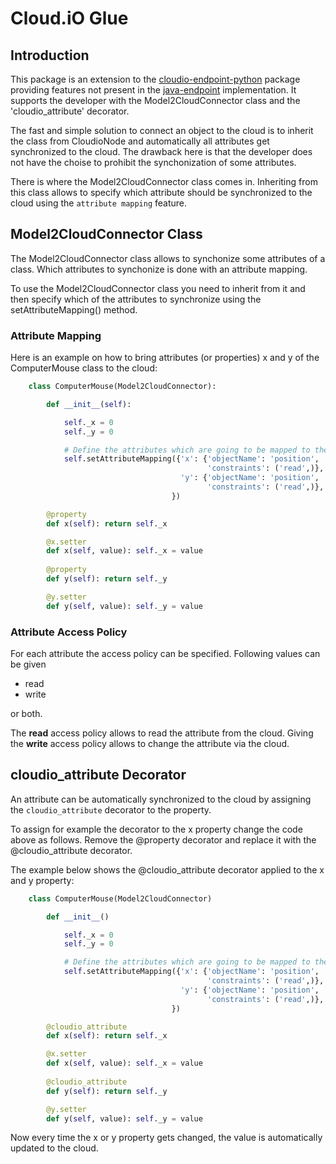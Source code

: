 # Cloud.iO Glue

## Introduction
This package is an extension to the 
[cloudio-endpoint-python](https://github.com/cloudio-project/cloudio-endpoint-python/tree/master/src/cloudio) 
package providing features not present in the 
[java-endpoint](https://github.com/cloudio-project/cloudio-endpoint-java)
implementation.
It supports the developer with the Model2CloudConnector class and the 
'cloudio_attribute' decorator.

The fast and simple solution to connect an object to the cloud is to inherit 
the class from CloudioNode and automatically all attributes get
synchronized to the cloud. The drawback here is that the developer does not
have the choise to prohibit the synchonization of some attributes.

There is where the Model2CloudConnector class comes in. Inheriting from this
class allows to specify which attribute should be synchronized to the cloud
using the `attribute mapping` feature.

## Model2CloudConnector Class
The Model2CloudConnector class allows to synchonize some attributes of a class.
Which attributes to synchonize is done with an attribute mapping.

To use the Model2CloudConnector class you need to inherit from it and then
specify which of the attributes to synchronize using the setAttributeMapping()
method. 

### Attribute Mapping
Here is an example on how to bring attributes (or properties) x and y of the
ComputerMouse class to the cloud:

```python
    class ComputerMouse(Model2CloudConnector):

        def __init__(self):

            self._x = 0
            self._y = 0

            # Define the attributes which are going to be mapped to the cloud.iO
            self.setAttributeMapping({'x': {'objectName': 'position', 'attributeName': 'x', 'attributeType': float,
                                            'constraints': ('read',)},  # ('read', 'write')
                                      'y': {'objectName': 'position', 'attributeName': 'y', 'attributeType': float,
                                            'constraints': ('read',)},
                                    })

        @property
        def x(self): return self._x

        @x.setter
        def x(self, value): self._x = value
        
        @property
        def y(self): return self._y

        @y.setter
        def y(self, value): self._y = value
```

### Attribute Access Policy
For each attribute the access policy can be specified. Following values can be given
 - read
 - write

or both. 

The **read** access policy allows to read the attribute from the cloud. Giving the
**write** access policy allows to change the attribute via the cloud.

## cloudio_attribute Decorator
An attribute can be automatically synchronized to the cloud by assigning
the `cloudio_attribute` decorator to the property.

To assign for example the decorator to the x property change the code above as follows. Remove
the @property decorator and replace it with the @cloudio_attribute decorator.

The example below shows the @cloudio_attribute decorator applied to the x and y property:

```python
    class ComputerMouse(Model2CloudConnector)

        def __init__()

            self._x = 0
            self._y = 0

            # Define the attributes which are going to be mapped to the cloud.iO
            self.setAttributeMapping({'x': {'objectName': 'position', 'attributeName': 'x', 'attributeType': float,
                                            'constraints': ('read',)},  # ('read', 'write')
                                      'y': {'objectName': 'position', 'attributeName': 'y', 'attributeType': float,
                                            'constraints': ('read',)},
                                    })

        @cloudio_attribute
        def x(self): return self._x

        @x.setter
        def x(self, value): self._x = value
        
        @cloudio_attribute
        def y(self): return self._y

        @y.setter
        def y(self, value): self._y = value
```

Now every time the x or y property gets changed, the value is automatically updated to the cloud.

